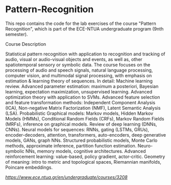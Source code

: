 # Pattern-Recognition

This repo contains the code for the lab exercises of the course "Pattern Recognition", which is part of the ECE-NTUA undergraduate program (9nth semester).

Course Description

Statistical pattern recognition with application to recognition and tracking of audio, visual or audio-visual objects and events, as well as, other spatiotemporal sensory or symbolic data. The course focuses on the processing of audio and speech signals, natural language processing, computer vision, and multimodal signal processing, with emphasis on estimation & learning theory of sequences. In detail: Machine learning review. Advanced parameter estimation: maximum a posteriori, Bayesian learning, expectation maximization, unsupervised learning. Advanced optimization theory with application to SVMs. Advanced feature selection and feature transformation methods: Independent Component Analysis (ICA), Non-negative Matrix Factorization (NMF), Latent Semantic Analysis (LSA). Probabilistic Graphical models: Markov models, Hidden Markov Models (HMMs), Conditional Random Fields (CRFs), Markov Random Fields (MRFs), inference on graphical models. Review of deep learning (DNNs, CNNs). Neural models for sequences: RNNs, gating (LSTMs, GRUs), encoder-decoders, attention, transformers, auto-encoders, deep generative models, GANs, graph NNs. Structured probabilistic models, Monte Carlo methods, approximate inference, partition function estimation. Neuro-symbolic NNs, memory models, cognitive architectures. Advanced reinforcement learning: value-based, policy gradient, actor-critic. Geometry of meaning: intro to metric and topological spaces, Riemannian manifolds, Poincare embeddings.

*https://www.ece.ntua.gr/en/undergraduate/courses/3208*
